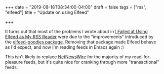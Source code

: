 +++
date = "2019-08-18T08:34:00-04:00"
draft = false
tags = ["rss", "elfeed"]
title = "Update on using Elfeed"

+++

It turns out that most of the problems I wrote about in [I Failed at Using Elfeed as My RSS Reader](https://www.baty.net/2018/i-failed-at-using-elfeed-as-my-rss-reader/) were due to the "improvements" introduced by the [elfeed-goodies package](https://github.com/algernon/elfeed-goodies). Removing that package made Elfeed behave as I'd expect, and now I'm reading feeds in Emacs again :)

This isn't likely to replace [NetNewsWire](https://ranchero.com/netnewswire/) for the majority of my read-for-pleasure feeds, but it's quite nice for cranking through more "transactional" feeds.
